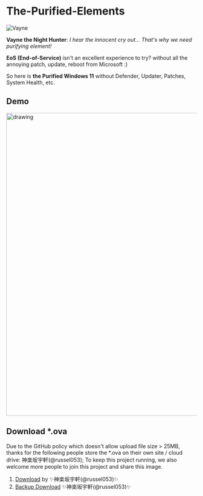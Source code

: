 # The-Purified-Elements

![Vayne](https://github.com/aaaddress1/The-Purified-Elements/assets/8559056/5540fb06-e101-4778-b31a-c91fb14bd44e)

**Vayne the Night Hunter**: *I hear the innocent cry out... That's why we need purifying element!*

**EoS (End-of-Service)** isn't an excellent experience to try? without all the annoying patch, update, reboot from Microsoft :)

So here is **the Purified Windows 11** without Defender, Updater, Patches, System Health, etc.

## Demo
<img src="https://github.com/aaaddress1/The-Purified-Elements/blob/main/vmware_1Yco6Mutlh.gif?raw=true" alt="drawing" width="800" high="400"/>

## Download *.ova
Due to the GitHub policy which doesn't allow upload file size > 25MB, thanks for the following people store the *.ova on their own site / cloud drive: 神楽坂宇軒(@russel053); To keep this project running, we also welcome more people to join this project and share this image.

1. [Download](https://s3-tpe2-02.russel053.com/public/Purified-Windows11.ova) by ✨神楽坂宇軒(@russel053)✨
2. [Backup Download](https://s3-tpe2-01.russel053.com/public/Purified-Windows11.ova) ✨神楽坂宇軒(@russel053)✨
